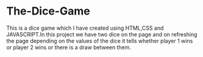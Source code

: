 # The-Dice-Game
This is a dice game which I have created using HTML,CSS and JAVASCRIPT.In this project we have two dice on the page and on refreshing the page depending on the values of the dice it tells whether player 1 wins or player 2 wins or there is a draw between them.
